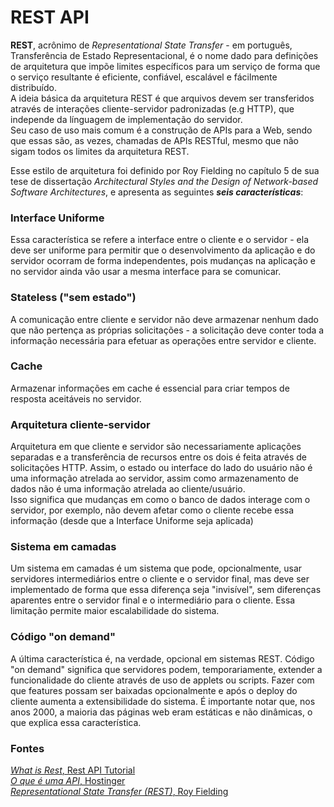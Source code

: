 # REST API 



**REST**, acrônimo de *Representational State Transfer* - em português, Transferência de Estado Representacional, é o nome dado para definições de arquitetura que impõe limites específicos para um serviço de forma que o serviço resultante é eficiente, confiável, escalável e fácilmente distribuído. </br>
A ideia básica da arquitetura REST é que arquivos devem ser transferidos através de interações cliente-servidor padronizadas (e.g HTTP), que independe da línguagem de implementação do servidor. </br>
Seu caso de uso mais comum é a construção de APIs para a Web, sendo que essas são, as vezes, chamadas de APIs RESTful, mesmo que não sigam todos os limites da arquitetura REST.

Esse estilo de arquitetura foi definido por Roy Fielding no capítulo 5 de sua tese de dissertação *Architectural Styles and the Design of Network-based Software Architectures*,
e apresenta as seguintes ***seis características***:

### Interface Uniforme 
Essa característica se refere a interface entre o cliente e o servidor - ela deve ser uniforme para permitir que o desenvolvimento da aplicação e do servidor ocorram de forma independentes, pois mudanças na aplicação e no servidor ainda vão usar a mesma interface para se comunicar.
### Stateless ("sem estado") 
A comunicação entre cliente e servidor não deve armazenar nenhum dado que não pertença as próprias solicitações - a solicitação deve conter toda a informação necessária para efetuar as operações entre servidor e cliente.
### Cache
Armazenar informações em cache é essencial para criar tempos de resposta aceitáveis no servidor.
### Arquitetura cliente-servidor
Arquitetura em que cliente e servidor são necessariamente aplicações separadas e a transferência de recursos entre os dois é feita através de solicitações HTTP. Assim, o estado ou interface do lado do usuário não é uma informação atrelada ao servidor, assim como armazenamento de dados não é uma informação atrelada ao cliente/usuário. </br>
Isso significa que mudanças em como o banco de dados interage com o servidor, por exemplo, não devem afetar como o cliente recebe essa informação (desde que a Interface Uniforme seja aplicada)
### Sistema em camadas
Um sistema em camadas é um sistema que pode, opcionalmente, usar servidores intermediários entre o cliente e o servidor final, mas deve ser implementado de forma que essa diferença seja "invisível", sem diferenças aparentes entre o servidor final e o intermediário para o cliente. Essa limitação permite maior escalabilidade do sistema.

### Código "on demand"
A última característica é, na verdade, opcional em sistemas REST.
Código "on demand" significa que servidores podem, temporariamente, extender a funcionalidade do cliente através de uso de applets ou scripts. Fazer com que features possam ser baixadas opcionalmente e após o deploy do cliente aumenta a extensibilidade do sistema. É importante notar que, nos anos 2000, a maioria das páginas web eram estáticas e não dinâmicas, o que explica essa característica.

### Fontes

[*What is Rest*, Rest API Tutorial](https://www.restapitutorial.com/lessons/whatisrest.html) </br>
[*O que é uma API*, Hostinger](https://www.restapitutorial.com/lessons/whatisrest.html) </br>
[*Representational State Transfer (REST)*, Roy Fielding](https://www.ics.uci.edu/~fielding/pubs/dissertation/rest_arch_style.htm)

